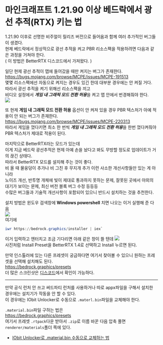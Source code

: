 # 마인크래프트 1.21.90 이상 베드락에서 광선 추적(RTX) 키는 법

1.21.90 이후로 선명한 비주얼이 릴리즈 버전으로 들어옴과 함께 
여러 추가적인 버그들이 생겼다.  
현제 베드락에서 정상적으로 광선 추적을 켜고 PBR 리소스팩을 적용하려면 다음과 같은 과정을 거쳐야 한다.  
( 이 방법은 BetterRTX 디스코드에서 가져왔다. )

일단 현제 광선 추적이 맵에 들어갔을 때만 켜지는 버그가 존재한다.  
https://bugs.mojang.com/browse/MCPE/issues/MCPE-191513  
몇몇 리소스팩에선 자동으로 켜지는 경우도 있긴 한데 대부분 경우에는 안 켜질 거다.  
따라서 광선 추적을 켜기 위해선 리소스팩을 끼고  
비디오 설정에서 ***게임 내 그래픽 모드 전환 허용***을 켜고 맵 안에서 번경해줘야 한다.  
![](/bedrock/rtx/1.png)

또 현제 **게임 내 그래픽 모드 전환 허용** 옵션이 안 켜져 있을 경우 PBR 텍스처가 아예 적용이 안 되는 버그가 존재한다.  
https://bugs.mojang.com/browse/MCPE/issues/MCPE-220313  
따라서 게임을 껐다키면 최소 한 번씩 ***게임 내 그래픽 모드 전환 허용***을 한번 껐다켜줘야 PBR 텍스처가 제대로 적용이 된다.

마지막으로 BetterRTX라는 모드가 있는데  
이게 지금 베드락 광선추적은 현제 아예 손을 놨다고 봐도 무방할 정도로 업데이트가 거의 끊긴 상태다.  
따라서 BetterRTX 모드를 설치해 주는 것이 좋다.  
비 올 때 물웅덩이 추가나 비 그친 후 무지개 추가 이런 사소한 개선사항들만 있는 게 아니라  
노이즈 개선, 반투명 개체에 빛이 제대로 통과하지 못하는 문제, 잘못된 곳에서 야외의 대기가 보이는 문제, 최신 버전 블록 버그 수정 등등등  
수많은 버그들과 기술적 개선사항이 포함되어 있으니 반드시 설치하는 것을 추천한다.  

설치 방법은 윈도우 검색창에 **Windows powershell** 치면 나오는 이거 실행해 준 다음  
![](/bedrock/rtx/2.png)  
여기에
``` powershell
iwr https://bedrock.graphics/installer | iex`
```
이거 입력하고  엔터치고 조금 기다리면 아래 같은 창이 뜰 텐데
![](/bedrock/rtx/3.png)  
사진처럼 Install Preset을 BetterRTX 1.4로 선택하고 Install 누르면 된다.

만약 인스톨러에 있는 다른 프레셋이 궁금하다면 여기서 찾아볼 수 있으니 원하는 프레셋을 선택해 설치해도 된다.  
https://bedrock.graphics/presets  
더 많은 스크린샷은 [디스코드](https://discord.gg/minecraft-rtx-691547840463241267)에서 확인이 가능하다.  

---

만약 공식 런처 안 쓰고 써드파티 런처를 사용하거나 따로 appx파일을 구해서 설치한 경우에는 설치기가 작동을 안 할 수 있다.  
이 경우에는 IObit Unlocker로 수동으로 `.materl.bin`파일을 교체해야 한다.

`.material.bin`파일 구하는 법은  
https://bedrock.graphics/presets  
여기서 프레셋 `.rtpack`다운 받아서 `.zip`로 이름 바꾼 다음 압축 풀면  
`renderer/materials`폴더 쪽에 있다.

- [IObit Unlocker로 .material.bin 수동으로 교체하는 법](/bedrock/rd/materialbin/materialbin)